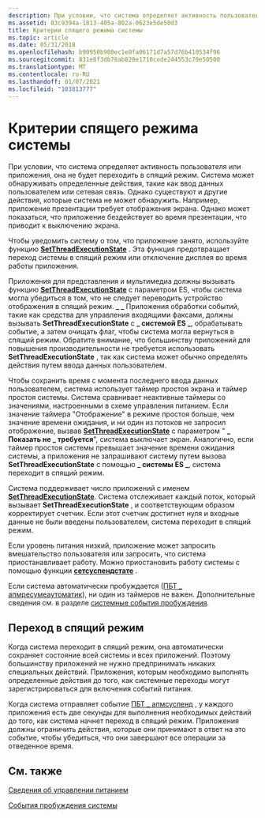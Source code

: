 ```yaml
---
description: При условии, что система определяет активность пользователя или приложения, она не будет переходить в спящий режим.
ms.assetid: 83c9394a-1813-405a-802a-0623e5de50d3
title: Критерии спящего режима системы
ms.topic: article
ms.date: 05/31/2018
ms.openlocfilehash: b90950b980ec1e0fa06171d7a57d76b410534f96
ms.sourcegitcommit: 831e8f3db78ab820e1710cede244553c70e50500
ms.translationtype: MT
ms.contentlocale: ru-RU
ms.lasthandoff: 01/07/2021
ms.locfileid: "103813777"
---
```

# <a name="system-sleep-criteria"></a>Критерии спящего режима системы

При условии, что система определяет активность пользователя или приложения, она не будет переходить в спящий режим. Система может обнаруживать определенные действия, такие как ввод данных пользователем или сетевая связь. Однако существуют и другие действия, которые система не может обнаружить. Например, приложение презентации требует отображения экрана. Однако может показаться, что приложение бездействует во время презентации, что приводит к выключению экрана.

Чтобы уведомить систему о том, что приложение занято, используйте функцию [**SetThreadExecutionState**](/windows/desktop/api/Winbase/nf-winbase-setthreadexecutionstate) . Эта функция предотвращает переход системы в спящий режим или отключение дисплея во время работы приложения.

Приложения для представления и мультимедиа должны вызывать функцию [**SetThreadExecutionState**](/windows/desktop/api/Winbase/nf-winbase-setthreadexecutionstate) с параметром ES, чтобы система могла убедиться в том, что не следует переводить устройство отображения в спящий режим. **\_ \_** Приложения обработки событий, такие как средства для управления входящими факсами, должны вызывать **SetThreadExecutionState** с **\_ системой ES \_**, обрабатывать событие, а затем очищать флаг, чтобы система могла вернуться в спящий режим. Обратите внимание, что большинству приложений для повышения производительности не требуется использовать **SetThreadExecutionState** , так как система может обычно определять действия путем ввода данных пользователем.

Чтобы сохранить время с момента последнего ввода данных пользователем, система использует таймер простоя экрана и таймер простоя системы. Система сравнивает неактивные таймеры со значениями, настроенными в схеме управления питанием. Если значение таймера "Отображение" в режиме простоя больше, чем значение времени ожидания, и ни один из потоков не запросил отображение, вызвав [**SetThreadExecutionState**](/windows/desktop/api/Winbase/nf-winbase-setthreadexecutionstate) с параметром " **\_ Показать не \_ требуется**", система выключает экран. Аналогично, если таймер простоя системы превышает значение времени ожидания системы, а приложения не запрашивают систему путем вызова **SetThreadExecutionState** с помощью **\_ системы ES \_**, система переходит в спящий режим.

Система поддерживает число приложений с именем [**SetThreadExecutionState**](/windows/desktop/api/Winbase/nf-winbase-setthreadexecutionstate). Система отслеживает каждый поток, который вызывает **SetThreadExecutionState** , и соответствующим образом корректирует счетчик. Если этот счетчик достигнет нуля и входные данные не были введены пользователем, система переходит в спящий режим.

Если уровень питания низкий, приложение может запросить вмешательство пользователя или запросить, что система приостанавливает работу. Можно приостановить работу системы с помощью функции [**сетсуспендстате**](/windows/desktop/api/PowrProf/nf-powrprof-setsuspendstate) .

Если система автоматически пробуждается ([ПБТ \_ апмресумеаутоматик](pbt-apmresumeautomatic.md)), ни один из таймеров не важен. Дополнительные сведения см. в разделе [системные события пробуждения](system-wake-up-events.md).

## <a name="entering-sleep"></a>Переход в спящий режим

Когда система переходит в спящий режим, она автоматически сохраняет состояние всей системы и всех приложений. Поэтому большинству приложений не нужно предпринимать никаких специальных действий. Приложения, которым необходимо выполнять определенные действия до того, как системные переходы могут зарегистрироваться для включения событий питания.

Когда система отправляет событие [ПБТ \_ апмсуспенд](pbt-apmsuspend.md) , у каждого приложения есть две секунды для выполнения необходимых действий до того, как система начнет переход в спящий режим. Приложения должны ограничить действия, которые они принимают в ответ на это событие, чтобы убедиться, что они завершают все операции за отведенное время.

## <a name="related-topics"></a>См. также

<dl> <dt>

[Сведения об управлении питанием](about-power-management.md)
</dt> <dt>

[События пробуждения системы](system-wake-up-events.md)
</dt> </dl>

 

 



